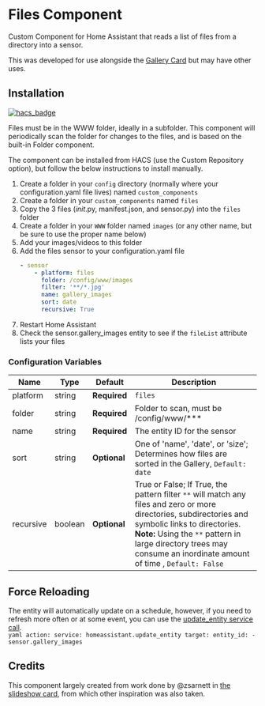 # Files Component
Custom Component for Home Assistant that reads a list of files from a directory into a sensor.

This was developed for use alongside the [Gallery Card](https://github.com/TarheelGrad1998/gallery-card) but may have other uses.

## Installation
[![hacs_badge](https://img.shields.io/badge/HACS-Custom-orange.svg)](https://github.com/custom-components/hacs)

Files must be in the WWW folder, ideally in a subfolder. This component will periodically scan the folder for changes to the files, and is based on the built-in Folder component.

The component can be installed from HACS (use the Custom Repository option), but follow the below instructions to install manually.
1. Create a folder in your `config` directory (normally where your configuration.yaml file lives) named `custom_components`
2. Create a folder in your `custom_components` named `files`
3. Copy the 3 files (_init_.py, manifest.json, and sensor.py) into the `files` folder
4. Create a folder in your `WWW` folder named `images` (or any other name, but be sure to use the proper name below)
5. Add your images/videos to this folder
6. Add the files sensor to your configuration.yaml file
    ```yaml
    - sensor
        - platform: files
          folder: /config/www/images
          filter: '**/*.jpg'
          name: gallery_images
          sort: date
          recursive: True
    ```
7. Restart Home Assistant
8. Check the sensor.gallery_images entity to see if the `fileList` attribute lists your files

### Configuration Variables

| Name | Type | Default | Description
| ---- | ---- | ------- | -----------
| platform | string | **Required** | `files`
| folder | string | **Required** | Folder to scan, must be /config/www/***
| name | string | **Required** | The entity ID for the sensor
| sort | string | **Optional** | One of 'name', 'date', or 'size';  Determines how files are sorted in the Gallery, `Default: date`
| recursive | boolean | **Optional** | True or False; If True, the pattern filter `**` will match any files and zero or more directories, subdirectories and symbolic links to directories. **Note:** Using the `**` pattern in large directory trees may consume an inordinate amount of time , `Default: False` 

## Force Reloading 

The entity will automatically update on a schedule, however, if you need to refresh more often or at some event, you can use the [update_entity service call](https://www.home-assistant.io/integrations/homeassistant/#service-homeassistantupdate_entity).  
    ```yaml
    action:
      service: homeassistant.update_entity
      target:
        entity_id:
        - sensor.gallery_images
    ```

## Credits

This component largely created from work done by @zsarnett in [the slideshow card](https://github.com/zsarnett/slideshow-card), from which other inspiration was also taken.  
